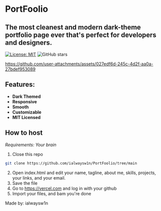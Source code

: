 # PortFoolio
## The most cleanest and modern dark-theme portfolio page ever that's perfect for developers and designers.

[![License: MIT](https://img.shields.io/badge/License-MIT-blue.svg)](https://opensource.org/licenses/MIT)
![GitHub stars](https://img.shields.io/github/stars/ialwaysw1n/PortFoolio?style=social)

https://github.com/user-attachments/assets/027edf6d-245c-4d2f-aa0a-27bdef953089

## Features:

- **Dark Themed**
- **Responsive**
- **Smooth**
- **Customizable**
- **MIT Licensed**


## How to host

_Requirements: Your brain_

1. Close this repo
```bash
git clone https://github.com/ialwaysw1n/PortFoolio/tree/main
```
2. Open index.html and edit your name, tagline, about me, skills, projects, your links, and your email.
3. Save the file
4. Go to https://vercel.com and log in with your github
5. Import your files, and bam you're done


Made by: ialwaysw1n
